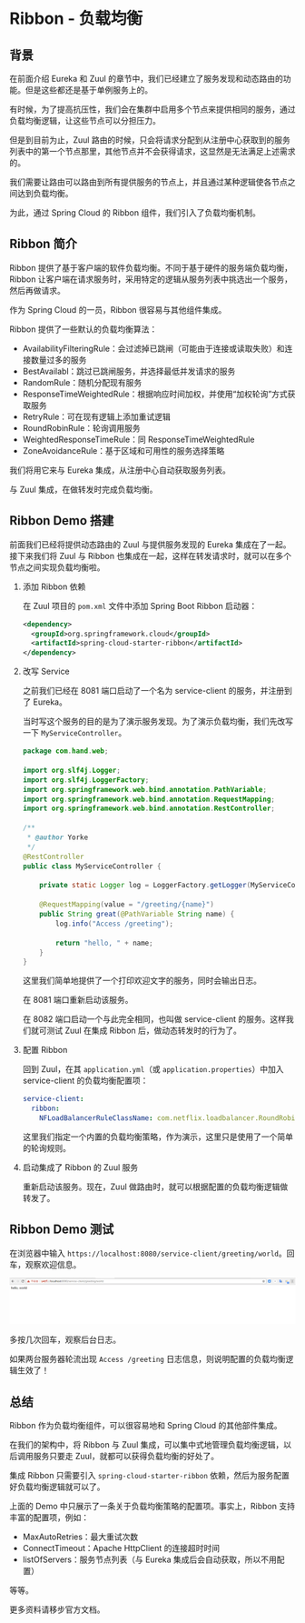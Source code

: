 # Ribbon - 负载均衡



## 背景

在前面介绍 Eureka 和 Zuul 的章节中，我们已经建立了服务发现和动态路由的功能。但是这些都还是基于单例服务上的。

有时候，为了提高抗压性，我们会在集群中启用多个节点来提供相同的服务，通过负载均衡逻辑，让这些节点可以分担压力。

但是到目前为止，Zuul 路由的时候，只会将请求分配到从注册中心获取到的服务列表中的第一个节点那里，其他节点并不会获得请求，这显然是无法满足上述需求的。

我们需要让路由可以路由到所有提供服务的节点上，并且通过某种逻辑使各节点之间达到负载均衡。



为此，通过 Spring Cloud 的 Ribbon 组件，我们引入了负载均衡机制。



## Ribbon 简介

Ribbon 提供了基于客户端的软件负载均衡。不同于基于硬件的服务端负载均衡，Ribbon 让客户端在请求服务时，采用特定的逻辑从服务列表中挑选出一个服务，然后再做请求。

作为 Spring Cloud 的一员，Ribbon 很容易与其他组件集成。

Ribbon 提供了一些默认的负载均衡算法：

- AvailabilityFilteringRule：会过滤掉已跳闸（可能由于连接或读取失败）和连接数量过多的服务
- BestAvailabl：跳过已跳闸服务，并选择最低并发请求的服务
- RandomRule：随机分配现有服务
- ResponseTimeWeightedRule：根据响应时间加权，并使用“加权轮询”方式获取服务
- RetryRule：可在现有逻辑上添加重试逻辑
- RoundRobinRule：轮询调用服务
- WeightedResponseTimeRule：同 ResponseTimeWeightedRule
- ZoneAvoidanceRule：基于区域和可用性的服务选择策略



我们将用它来与 Eureka 集成，从注册中心自动获取服务列表。

与 Zuul 集成，在做转发时完成负载均衡。



## Ribbon Demo 搭建

前面我们已经将提供动态路由的 Zuul 与提供服务发现的 Eureka 集成在了一起。接下来我们将 Zuul 与 Ribbon 也集成在一起，这样在转发请求时，就可以在多个节点之间实现负载均衡啦。

1. 添加 Ribbon 依赖

   在 Zuul 项目的 `pom.xml` 文件中添加 Spring Boot Ribbon 启动器：

   ```xml
   <dependency>
     <groupId>org.springframework.cloud</groupId>
     <artifactId>spring-cloud-starter-ribbon</artifactId>
   </dependency>
   ```

2. 改写 Service

   之前我们已经在 8081 端口启动了一个名为 service-client 的服务，并注册到了 Eureka。

   当时写这个服务的目的是为了演示服务发现。为了演示负载均衡，我们先改写一下 `MyServiceController`。

   ```java
   package com.hand.web;

   import org.slf4j.Logger;
   import org.slf4j.LoggerFactory;
   import org.springframework.web.bind.annotation.PathVariable;
   import org.springframework.web.bind.annotation.RequestMapping;
   import org.springframework.web.bind.annotation.RestController;

   /**
    * @author Yorke
    */
   @RestController
   public class MyServiceController {

       private static Logger log = LoggerFactory.getLogger(MyServiceController.class);

       @RequestMapping(value = "/greeting/{name}")
       public String great(@PathVariable String name) {
           log.info("Access /greeting");

           return "hello, " + name;
       }
   }
   ```

   这里我们简单地提供了一个打印欢迎文字的服务，同时会输出日志。

   在 8081 端口重新启动该服务。

   在 8082 端口启动一个与此完全相同，也叫做 service-client 的服务。这样我们就可测试 Zuul 在集成 Ribbon 后，做动态转发时的行为了。

3. 配置 Ribbon

   回到 Zuul，在其 `application.yml`（或 `application.properties`）中加入 service-client 的负载均衡配置项：

   ```yaml
   service-client:
     ribbon:
       NFLoadBalancerRuleClassName: com.netflix.loadbalancer.RoundRobinRule
   ```

   这里我们指定一个内置的负载均衡策略，作为演示，这里只是使用了一个简单的轮询规则。

4. 启动集成了 Ribbon 的 Zuul 服务

   重新启动该服务。现在，Zuul 做路由时，就可以根据配置的负载均衡逻辑做转发了。



## Ribbon Demo 测试

在浏览器中输入 `https://localhost:8080/service-client/greeting/world`。回车，观察欢迎信息。

![](\assets\picture\Ribbon00.png)

多按几次回车，观察后台日志。

如果两台服务器轮流出现 `Access /greeting` 日志信息，则说明配置的负载均衡逻辑生效了！



## 总结

Ribbon 作为负载均衡组件，可以很容易地和 Spring Cloud 的其他部件集成。

在我们的架构中，将 Ribbon 与 Zuul 集成，可以集中式地管理负载均衡逻辑，以后调用服务只要走 Zuul，就都可以获得负载均衡的好处了。

集成 Ribbon 只需要引入 `spring-cloud-starter-ribbon` 依赖，然后为服务配置好负载均衡逻辑就可以了。

上面的 Demo 中只展示了一条关于负载均衡策略的配置项。事实上，Ribbon 支持丰富的配置项，例如：

- MaxAutoRetries：最大重试次数
- ConnectTimeout：Apache HttpClient 的连接超时时间
- listOfServers：服务节点列表（与 Eureka 集成后会自动获取，所以不用配置）

等等。

更多资料请移步官方文档。

